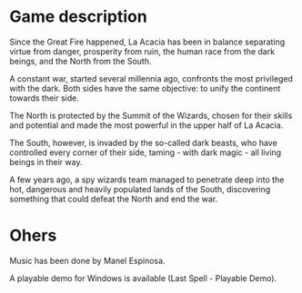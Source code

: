# Game description
Since the Great Fire happened, La Acacia has been in balance separating virtue from danger, prosperity from ruin, the human race from the dark beings, and the North from the South. 

A constant war, started several millennia ago, confronts the most privileged with the dark. Both sides have the same objective: to unify the continent towards their side. 

The North is protected by the Summit of the Wizards, chosen for their skills and potential and made the most powerful in the upper half of La Acacia.

The South, however, is invaded by the so-called dark beasts, who have controlled every corner of their side, taming - with dark magic - all living beings in their way.

A few years ago, a spy wizards team managed to penetrate deep into the hot, dangerous and heavily populated lands of the South, discovering something that could defeat the North and end the war.

# Ohers
Music has been done by Manel Espinosa.

A playable demo for Windows is available (Last Spell - Playable Demo).